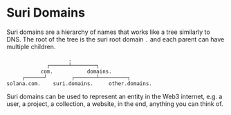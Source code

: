 # Suri Domains

Suri domains are a hierarchy of names that works like a tree similarly to DNS. The root of the tree is the suri root
domain `.` and each parent can have multiple children.

```
                    .
             ┌──────┴────────┐
           com.           domains.
     ┌──────┘        ┌───────┴─────────┐
solana.com.    suri.domains.     other.domains.
```

Suri domains can be used to represent an entity in the Web3 internet, e.g. a user, a project, a collection, a website,
in the end, anything you can think of.
